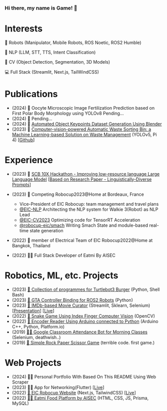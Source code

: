 ### Hi there, my name is Game! 👋

# Interests
🤖 Robots (Manipulator, Mobile Robots, ROS Noetic, ROS2 Humble)

🧠 NLP (LLM, STT, TTS, Intent Classification)

🧠 CV (Object Detection, Segmentation, 3D Models)

💻 Full Stack (Streamlit, Next.js, TailWindCSS)

# Publications

- (2024)   🧾 Oocyte Microscopic Image Fertilization Prediction based on First Polar Body Morphology using YOLOv8 Pending...
- (2024)   🧾 Pending...
- (2024)   🧾 [Automated Object Keypoints Dataset Generation Using Blender](https://ieeexplore.ieee.org/document/10594926) 
- (2023)   🧾 [Computer-vision-powered Automatic Waste Sorting Bin: a Machine Learning-based Solution on Waste Management](https://www.researchgate.net/publication/373029972_Computer-vision-powered_Automatic_Waste_Sorting_Bin_a_Machine_Learning-based_Solution_on_Waste_Management)   (YOLOv5, Pi 4)   \[[Github](https://github.com/GameTL/the-Garbage-Projeckt)\]

# Experience

- (2023)   🎉 [SCB 10X Hackathon - Improving low-resource language Large Language Model](https://github.com/GameTL/Traveling-Salesman-SCB-10X-Hack) \[[Based on Research Paper - Linguistically-Diverse Prompts](371728889_Democratizing_LLMs_for_Low-Resource_Languages_by_Leveraging_their_English_Dominant_Abilities_with_Linguistically-Diverse_Prompts)\]

- (2023)   🤖 Competing Robocup2023@Home at Bordeaux, France
  - Vice-President of EIC Robocup: team management and travel plans
  - [@EIC-NLP](https://github.com/EIC-NLP)   Architecting the NLP system for Walkie 3(Robot) as NLP Lead
  - [@EIC-CV2023](https://github.com/EIC-CV2023)   Optimizing code for TensorRT Acceleration
  - [@robocup-eic/smach](https://github.com/robocup-eic/smach)   Writing Smach State and module-based real-time state generation
- (2022)   🤖 member of Electrical Team of EIC Robocup2022@Home at Bangkok, Thailand
- (2022)   👨‍⚖️ Full Stack Developer of Eatmi By AISEC

# Robotics, ML, etc. Projects

- (2023)   [🤖 Collection of programmes for Turtlebot3 Burger](https://github.com/GameTL/Tinapat-Ros-Robot-Humble)   (Python, Shell Bash)
- (2023)   [🤖 GTA Controller Binding for ROS2 Robots](https://github.com/GameTL/teleop_joy_gta)   (Python)
- (2023)   [🤖 IMDb-based Movie Curator](https://github.com/GameTL/IMDb-Curator?tab=readme-ov-file)   (Streamlit, Sklearn, Selenium)   \[[Presentation](https://www.canva.com/design/DAF2YHrBYY4/IVScliOJLX5fh4Q6CIRyEg/view)\]   \[[Live](https://movie-imdb-curator.streamlit.app/)\]
- (2022)   [🐍 Snake Game Using Index Finger Computer Vision](https://github.com/EIC-NLP/ISE-Open-House-2022)   (OpenCV)
- (2022)   [🛞 Encoder Reader Using Arduino connected to Python](https://github.com/GameTL/EIC-Game-Code)   (Arduino C++, Python, Platform.io)
- (2019)   [👩‍🎓 Google Classroom Attendance Bot for Morning Classes](https://github.com/GameTL/Google-Classroom-Bot---DirtyRat)   (Selenium, deathwish..)
- (2019)   [🤦 Simple Rock Paper Scissor Game](https://github.com/GameTL/Rock_Paper_Scissors-by-GameTL)   (terrible code. first game.)


# Web Projects
- (2024)   👨‍⚖️ Personal Portfolio With Based On This README Using Web Scraper
- (2023)   👨‍⚖️ App for Networking(Flutter)   \[[Live](https://flutter-app-one.vercel.app/)\]
- (2022)   [🤖 EIC Robocup Website](https://github.com/robocup-eic/eic-website)   (Next.js, TailwindCSS)   \[[Live](https://eicrobocup.com)\]
- (2022)   [👨‍⚖️ Eatmi Food Platform by AISEC](https://github.com/new-meella/Old-Meella)   (HTML, CSS, JS, Prisma, MySQL)


<!--
**GameTL/GameTL** is a ✨ _special_ ✨ repository because its `README.md` (this file) appears on your GitHub profile.

Here are some ideas to get you started:

- 🔭 I’m currently working on ...
- 🌱 I’m currently learning ...
- 👯 I’m looking to collaborate on ...
- 🤔 I’m looking for help with ...
- 💬 Ask me about ...
- 📫 How to reach me: ...
- 😄 Pronouns: ...
- ⚡ Fun fact: ...
-->
